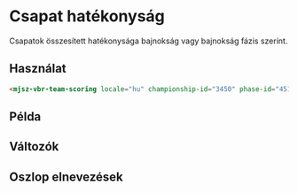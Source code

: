 # Csapat hatékonyság

Csapatok összesített hatékonysága bajnokság vagy bajnokság fázis szerint.

## Használat

```html
<mjsz-vbr-team-scoring locale="hu" championship-id="3450" phase-id="45196" />
```

<!--@include: ./parts/phase.md-->

## Példa

<ClientOnly>
  <mjsz-vbr-team-scoring
    locale="hu"
    championship-id="3450"
    phase-id="45196"
  />
</ClientOnly>

## Változók

<!--@include: ./parts/props-base.md-->
<!--@include: ./parts/props-team.md-->

## Oszlop elnevezések

<Columns name="COLUMNS_SCORING_EFFICIENCY" />
